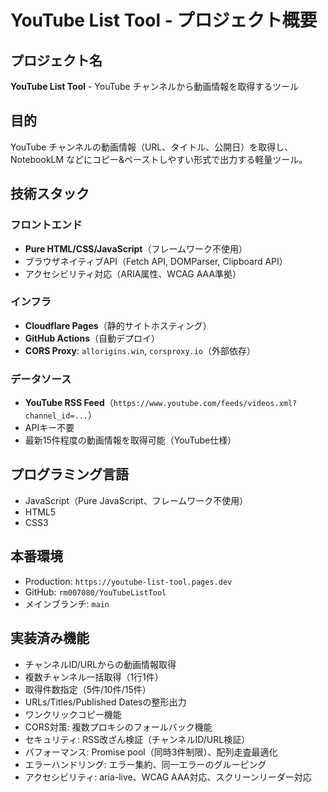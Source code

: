 # YouTube List Tool - プロジェクト概要

## プロジェクト名
**YouTube List Tool** - YouTube チャンネルから動画情報を取得するツール

## 目的
YouTube チャンネルの動画情報（URL、タイトル、公開日）を取得し、NotebookLM などにコピー&ペーストしやすい形式で出力する軽量ツール。

## 技術スタック

### フロントエンド
- **Pure HTML/CSS/JavaScript**（フレームワーク不使用）
- ブラウザネイティブAPI（Fetch API, DOMParser, Clipboard API）
- アクセシビリティ対応（ARIA属性、WCAG AAA準拠）

### インフラ
- **Cloudflare Pages**（静的サイトホスティング）
- **GitHub Actions**（自動デプロイ）
- **CORS Proxy**: `allorigins.win`, `corsproxy.io`（外部依存）

### データソース
- **YouTube RSS Feed**（`https://www.youtube.com/feeds/videos.xml?channel_id=...`）
- APIキー不要
- 最新15件程度の動画情報を取得可能（YouTube仕様）

## プログラミング言語
- JavaScript（Pure JavaScript、フレームワーク不使用）
- HTML5
- CSS3

## 本番環境
- Production: `https://youtube-list-tool.pages.dev`
- GitHub: `rm007080/YouTubeListTool`
- メインブランチ: `main`

## 実装済み機能
- チャンネルID/URLからの動画情報取得
- 複数チャンネル一括取得（1行1件）
- 取得件数指定（5件/10件/15件）
- URLs/Titles/Published Datesの整形出力
- ワンクリックコピー機能
- CORS対策: 複数プロキシのフォールバック機能
- セキュリティ: RSS改ざん検証（チャンネルID/URL検証）
- パフォーマンス: Promise pool（同時3件制限）、配列走査最適化
- エラーハンドリング: エラー集約、同一エラーのグルーピング
- アクセシビリティ: aria-live、WCAG AAA対応、スクリーンリーダー対応
